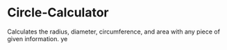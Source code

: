 # Circle-Calculator
Calculates the radius, diameter, circumference, and area with any piece of given information.
ye
